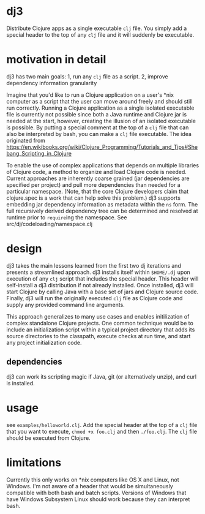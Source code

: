 # dj3
Distribute Clojure apps as a single executable `clj` file. You simply add a special header to the top of any `clj` file and it will suddenly be executable.

# motivation in detail

dj3 has two main goals: 1, run any `clj` file as a script. 2, improve dependency information granularity

Imagine that you'd like to run a Clojure application on a user's \*nix computer as a script that the user can move around freely and should still run correctly. Running a Clojure application as a single isolated executable file is currently not possible since both a Java runtime and Clojure jar is needed at the start, however, creating the illusion of an isolated executable is possible. By putting a special comment at the top of a `clj` file that can also be interpreted by bash, you can make a `clj` file executable. The idea originated from https://en.wikibooks.org/wiki/Clojure_Programming/Tutorials_and_Tips#Shebang_Scripting_in_Clojure

To enable the use of complex applications that depends on multiple libraries of Clojure code, a method to organize and load Clojure code is needed. Current approaches are inherently coarse grained (jar dependencies are specified per project) and pull more dependencies than needed for a particular namespace. (Note, that the core Clojure developers claim that clojure.spec is a work that can help solve this problem.) dj3 supports embedding jar dependency information as metadata within the `ns` form. The full recursively derived dependency tree can be determined and resolved at runtime prior to `require`ing the namespace. See src/dj/codeloading/namespace.clj

# design

dj3 takes the main lessons learned from the first two dj iterations and presents a streamlined approach. dj3 installs itself within `$HOME/.dj` upon execution of any `clj` script that includes the special header. This header will self-install a dj3 distribution if not already installed. Once installed, dj3 will start Clojure by calling Java with a base set of jars and Clojure source code. Finally, dj3 will run the originally executed `clj` file as Clojure code and supply any provided command line arguments.

This approach generalizes to many use cases and enables initilization of complex standalone Clojure projects. One common technique would be to include an initialization script within a typical project directory that adds its source directories to the classpath, execute checks at run time, and start any project initialization code.

## dependencies

dj3 can work its scripting magic if Java, git (or alternatively unzip), and curl is installed.

# usage

see `examples/helloworld.clj`. Add the special header at the top of a `clj` file that you want to execute, `chmod +x foo.clj` and then `./foo.clj`. The `clj` file should be executed from Clojure.

# limitations

Currently this only works on \*nix computers like OS X and Linux, not Windows. I'm not aware of a header that would be simultaneously compatible with both bash and batch scripts. Versions of Windows that have Windows Subsystem Linux should work because they can interpret bash.
